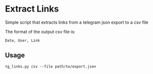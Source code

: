 # Extract Links


Simple script that extracts links from a telegram json export to a csv file


The format of the output csv file is:

```
Date, User, Link
```


## Usage

```
tg_links.py csv --file path/to/export.json
```
